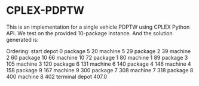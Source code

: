 # CPLEX-PDPTW

This is an implementation for a single vehicle PDPTW using CPLEX Python API. We test on the provided 10-package instance. And the solution generated is:

Ordering:
start depot 0
package 5 20
machine 5 29
package 2 39
machine 2 60
package 10 66
machine 10 72
package 1 80
machine 1 89
package 3 105
machine 3 120
package 6 131
machine 6 140
package 4 146
machine 4 158
package 9 167
machine 9 300
package 7 308
machine 7 318
package 8 400
machine 8 402
terminal depot 407.0

